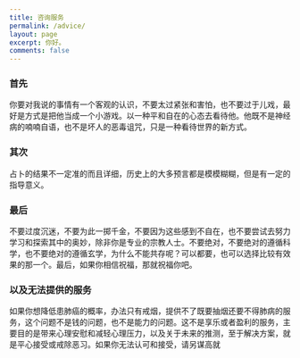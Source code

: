 ```yaml
---
title: 咨询服务
permalink: /advice/
layout: page
excerpt: 你好。
comments: false
---
```


### 首先

 你要对我说的事情有一个客观的认识，不要太过紧张和害怕，也不要过于儿戏，最好是方式是把他当成一个小游戏。以一种平和自在的心态去看待他。他既不是神经病的喃喃自语，也不是坏人的恶毒诅咒，只是一种看待世界的新方式。

### 其次

占卜的结果不一定准的而且详细，历史上的大多预言都是模模糊糊，但是有一定的指导意义。

### 最后

不要过度沉迷，不要为此一掷千金，不要因为这些感到不自在，也不要尝试去努力学习和探索其中的奥妙，除非你是专业的宗教人士。不要绝对，不要绝对的遵循科学，也不要绝对的遵循玄学，为什么不能共存呢？可以都要，也可以选择比较有效果的那一个。最后，如果你相信祝福，那就祝福你吧。

### 以及无法提供的服务

如果你想降低患肺癌的概率，办法只有戒烟，提供不了既要抽烟还要不得肺病的服务，这个问题不是钱的问题，也不是能力的问题。这不是享乐或者盈利的服务，主要目的是带来心理安慰和减轻心理压力，以及关于未来的推测，至于解决方案，就是平心接受或戒除恶习。如果你无法认可和接受，请另谋高就
